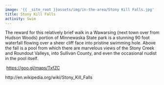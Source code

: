 ```yaml
---
image: '{{ _site_root }}assets/img/in-the-area/Stony Kill Falls.jpg'
title: Stony Kill Falls
activity: Swim
---
```

<p>The reward for this relatively brief walk in a Wawarsing (next town over from Hudson Woods)&nbsp;portion of&nbsp;Minnewaska State park&nbsp;is a stunning 90 foot waterfall flowing&nbsp;over a sheer cliff face into pristine swimming hole. Above the fall is a pool from which&nbsp;there are&nbsp;marvelous views of the&nbsp;Stony Creek and Roundout Valleys, into Sullivan County, and even the occasional nudist in&nbsp;the&nbsp;pool itself.&nbsp;</p><p>&nbsp;<a href="https://goo.gl/maps/TxfZC">https://goo.gl/maps/TxfZC</a></p><p>http://en.wikipedia.org/wiki/Stony_Kill_Falls</p>
